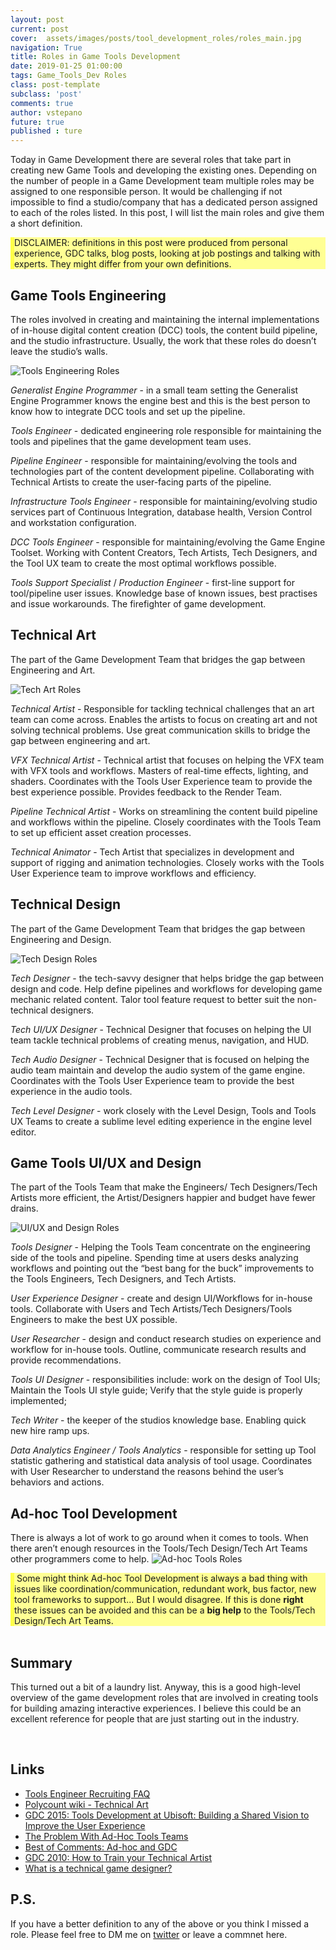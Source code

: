 ```yaml
---
layout: post
current: post
cover:  assets/images/posts/tool_development_roles/roles_main.jpg
navigation: True
title: Roles in Game Tools Development
date: 2019-01-25 01:00:00
tags: Game_Tools_Dev Roles
class: post-template
subclass: 'post'
comments: true
author: vstepano
future: true
published : ture
---
```


Today in Game Development there are several roles that take part in creating new Game Tools and developing the existing ones. Depending on the number of people in a Game Development team multiple roles may be assigned to one responsible person. It would be challenging if not impossible to find a studio/company that has a dedicated person assigned to each of the roles listed. In this post, I will list the main roles and give them a short definition.

<div style="background-color:#FFFF94;border-left: 6px solid #ffff48;"> 
DISCLAIMER: definitions in this post were produced from personal experience, GDC talks, blog posts, looking at job postings and talking with experts. They might differ from your own definitions. 
</div> 

## Game Tools Engineering 
The roles involved in creating and maintaining the internal implementations of in-house digital content creation (DCC) tools, the content build pipeline, and the studio infrastructure. Usually, the work that these roles do doesn’t leave the studio’s walls. 

![Tools Engineering Roles](assets/images/posts/tool_development_roles/tool_engineer_roles.jpg) 


<i>Generalist Engine Programmer</i> - in a small team setting the Generalist Engine Programmer knows the engine best and this is the best person to know how to integrate DCC tools and set up the pipeline. 

<i>Tools Engineer</i> - dedicated engineering role responsible for maintaining the tools and pipelines that the game development team uses. 

<i>Pipeline Engineer</i> - responsible for maintaining/evolving the tools and technologies part of the content development pipeline. Collaborating with Technical Artists to create the user-facing parts of the pipeline. 

<i>Infrastructure Tools Engineer</i> - responsible for maintaining/evolving studio services part of Continuous Integration, database health, Version Control and workstation configuration. 

<i>DCC Tools Engineer</i> - responsible for maintaining/evolving the Game Engine Toolset. Working with Content Creators, Tech Artists, Tech Designers, and the Tool UX team to create the most optimal workflows possible. 

<i>Tools Support Specialist</i> / <i>Production Engineer</i> - first-line support for tool/pipeline user issues. Knowledge base of known issues, best practises and issue workarounds. The firefighter of game development. 

## Technical Art 
The part of the Game Development Team that bridges the gap between Engineering and Art. 

![Tech Art Roles](assets/images/posts/tool_development_roles/tech_art_team_roles.jpg) 


<i>Technical Artist</i> - Responsible for tackling technical challenges that an art team can come across. Enables the artists to focus on creating art and not solving technical problems. Use great communication skills to bridge the gap between engineering and art. 

<i>VFX Technical Artist</i> - Technical artist that focuses on helping the VFX team with VFX tools and workflows. Masters of real-time effects, lighting, and shaders. Coordinates with the Tools User Experience team to provide the best experience possible. Provides feedback to the Render Team. 

<i>Pipeline Technical Artist</i> - Works on streamlining the content build pipeline and workflows within the pipeline. Closely coordinates with the Tools Team to set up efficient asset creation processes. 

<i>Technical Animator</i> - Tech Artist that specializes in development and support of rigging and animation technologies. Closely works with the Tools User Experience team to improve workflows and efficiency. 

## Technical Design 
The part of the Game Development Team that bridges the gap between Engineering and Design. 

![Tech Design Roles](assets/images/posts/tool_development_roles/tech_design_team_roles.jpg) 

<i>Tech Designer</i> - the tech-savvy designer that helps bridge the gap between design and code. Help define pipelines and workflows for developing game mechanic related content. Talor tool feature request to better suit the non-technical designers. 

<i>Tech UI/UX Designer</i> - Technical Designer that focuses on helping the UI team tackle technical problems of creating menus, navigation, and HUD. 

<i>Tech Audio Designer</i> - Technical Designer that is focused on helping the audio team maintain and develop the audio system of the game engine. Coordinates with the Tools User Experience team to provide the best experience in the audio tools. 

<i>Tech Level Designer</i> - work closely with the Level Design, Tools and Tools UX Teams to create a sublime level editing experience in the engine level editor. 

## Game Tools UI/UX and Design 

The part of the Tools Team that make the Engineers/ Tech Designers/Tech Artists more efficient, the Artist/Designers happier and budget have fewer drains. 

![UI/UX and Design Roles](assets/images/posts/tool_development_roles/ux_team_roles.jpg) 

<i>Tools Designer</i> - Helping the Tools Team concentrate on the engineering side of the tools and pipeline. Spending time at users desks analyzing workflows and pointing out the “best bang for the buck” improvements to the Tools Engineers, Tech Designers, and Tech Artists. 

<i>User Experience Designer</i> - create and design UI/Workflows for in-house tools. Collaborate with Users and Tech Artists/Tech Designers/Tools Engineers to make the best UX possible. 

<i>User Researcher</i> - design and conduct research studies on experience and workflow for in-house tools. Outline, communicate research results and provide recommendations. 

<i>Tools UI Designer</i> - responsibilities include: work on the design of Tool UIs; Maintain the Tools UI style guide; Verify that the style guide is properly implemented; 

<i>Tech Writer</i> - the keeper of the studios knowledge base. Enabling quick new hire ramp ups. 

<i>Data Analytics Engineer / Tools Analytics</i> - responsible for setting up Tool statistic gathering and statistical data analysis of tool usage. Coordinates with User Researcher to understand the reasons behind the user’s behaviors and actions. 

## Ad-hoc Tool Development 
There is always a lot of work to go around when it comes to tools. When there aren’t enough resources in the Tools/Tech Design/Tech Art Teams other programmers come to help. 
![Ad-hoc Tools Roles](assets/images/posts/tool_development_roles/ad_hoc_team_roles.jpg) 

<div style="background-color:#FFFF94;border-left: 6px solid #ffff48;"> 
 Some might think Ad-hoc Tool Development is always a bad thing with issues like coordination/communication, redundant work, bus factor, new tool frameworks to support... But I would disagree. If this is done <b>right</b> these issues can be avoided and this can be a <b>big help</b> to the Tools/Tech Design/Tech Art Teams. 
</div> 

<br>

## Summary

This turned out a bit of a laundry list. Anyway, this is a good high-level overview of the game development roles that are involved in creating tools for building amazing interactive experiences. I believe this could be an excellent reference for people that are just starting out in the industry. 

<br>


## Links
* [Tools Engineer Recruiting FAQ](http://software.gorlak.org/recruiting/2018/07/13/tools-engineer-faq)
* [Polycount wiki - Technical Art](http://wiki.polycount.com/wiki/Technical_Art)
* [GDC 2015: Tools Development at Ubisoft: Building a Shared Vision to Improve the User Experience](https://www.gdcvault.com/play/1022337/Tools-Development-at-Ubisoft-Building)
* [The Problem With Ad-Hoc Tools Teams](http://thetoolsmiths.org/2009/02/03/the-problem-with-ad-hoc-tools-teams/)
* [Best of Comments: Ad-hoc and GDC](http://thetoolsmiths.org/2009/02/16/best-of-comments-ad-hoc-and-gdc/)
* [GDC 2010: How to Train your Technical Artist](https://www.gdcvault.com/play/1014087/How-to-Train-your-Technical)
* [What is a technical game designer?](https://technicalgamedesign.blogspot.com/2012/07/what-is-technical-game-designer.html)

## P.S.

If you have a better definition to any of the above or you think I missed a role. Please feel free to DM me on [twitter](https://twitter.com/VictorStepanov) or leave a commnet here.

